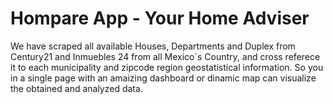 # Hompare App - Your Home Adviser

We have scraped all available Houses, Departments and Duplex from 
Century21 and Inmuebles 24 from all Mexico`s Country, and cross 
referece it to each municipality and zipcode region geostatistical information.
So you in a single page with an amaizing dashboard or dinamic map can visualize the obtained and analyzed data.
